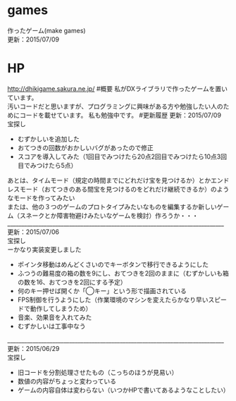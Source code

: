 # games
作ったゲーム(make games)<br>
更新：2015/07/09
# HP
http://dhikigame.sakura.ne.jp/
#概要
私がDXライブラリで作ったゲームを置いています。<br>
汚いコードだと思いますが、プログラミングに興味がある方や勉強したい人のためにコードを載せています。
私も勉強中です。
#更新履歴
更新：2015/07/09<br>
宝探し<br>
<ul>
<li>むずかしいを追加した</li>
<li>おてつきの回数がおかしいバグがあったので修正</li>
<li>スコアを導入してみた（1回目でみつけたら20点2回目でみつけたら10点3回目でみつけたら5点）</li>
</ul>
あとは、タイムモード（規定の時間までにどれだけ宝を見つけるか）とかエンドレスモード（おてつきのある間宝を見つけるのをどれだけ継続できるか）のようなモードを作ってみたい<br>
または、他の３つのゲームのプロトタイプみたいなものを編集するか新しいゲーム（スネークとか障害物避けみたいなゲームを検討）作ろうか・・・
_____________________________________________________________________________
更新：2015/07/06<br>
宝探し<br>
ーかなり実装変更しました<br>
<ul>
<li>ポインタ移動はめんどくさいのでキーボタンで移行できるようにした</li>
<li>ふつうの難易度の箱の数を9にし、おてつきを2回のままに（むずかしいも箱の数を16、おてつきを2回にする予定）</li>
<li>何のキー押せば開くか「◯キー」という形で描画されている</li>
<li>FPS制御を行うようにした（作業環境のマシンを変えたらかなり早いスピードで動作してしまうため）</li>
<li>音楽、効果音を入れてみた</li>
<li>むずかしいは工事中なう</li>
</ul>
_____________________________________________________________________________
更新：2015/06/29<br>
宝探し<br>
<ul>
<li>旧コードを分割処理させたもの（こっちのほうが見易い）</li>
<li>数値の内容がちょっと変わっている</li>
<li>ゲームの内容自体は変わらない（いつかHPで書いてあるようなことしたい）</li>
</ul>
